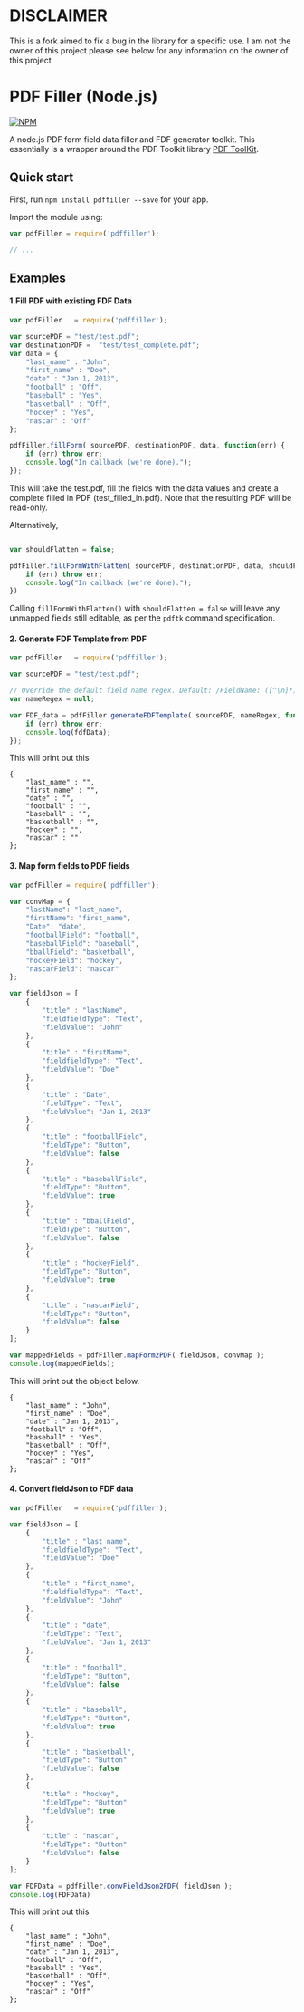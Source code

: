 # DISCLAIMER
This is a fork aimed to fix a bug in the library for a specific use.
I am not the owner of this project please see below for any information on the owner of this project

PDF Filler (Node.js)
======
[![NPM](https://nodei.co/npm/pdffiller.png?downloads=true&downloadRank=true&stars=true)](https://nodei.co/npm/pdffiller/)

A node.js PDF form field data filler and FDF generator toolkit. This essentially is a wrapper around the PDF Toolkit library <a target="_blank" href="http://www.pdflabs.com/tools/pdftk-the-pdf-toolkit/">PDF ToolKit</a>.


Quick start
-----------

First, run `npm install pdffiller --save` for your app.

Import the module using:

```js
var pdfFiller = require('pdffiller');

// ...
```


## Examples

#### 1.Fill PDF with existing FDF Data
````javascript
var pdfFiller   = require('pdffiller');

var sourcePDF = "test/test.pdf";
var destinationPDF =  "test/test_complete.pdf";
var data = {
    "last_name" : "John",
    "first_name" : "Doe",
    "date" : "Jan 1, 2013",
    "football" : "Off",
    "baseball" : "Yes",
    "basketball" : "Off",
    "hockey" : "Yes",
    "nascar" : "Off"
};

pdfFiller.fillForm( sourcePDF, destinationPDF, data, function(err) {
    if (err) throw err;
    console.log("In callback (we're done).");
});

````

This will take the test.pdf, fill the fields with the data values
and create a complete filled in PDF (test_filled_in.pdf). Note that the
resulting PDF will be read-only.

Alternatively,

````javascript

var shouldFlatten = false;

pdfFiller.fillFormWithFlatten( sourcePDF, destinationPDF, data, shouldFlatten, function(err) {
    if (err) throw err;
    console.log("In callback (we're done).");
})
````

Calling
`fillFormWithFlatten()` with `shouldFlatten = false` will leave any unmapped fields
still editable, as per the `pdftk` command specification.


#### 2. Generate FDF Template from PDF
````javascript
var pdfFiller   = require('pdffiller');

var sourcePDF = "test/test.pdf";

// Override the default field name regex. Default: /FieldName: ([^\n]*)/
var nameRegex = null;  

var FDF_data = pdfFiller.generateFDFTemplate( sourcePDF, nameRegex, function(err, fdfData) {
    if (err) throw err;
    console.log(fdfData);
});

````

This will print out this
```
{
    "last_name" : "",
    "first_name" : "",
    "date" : "",
    "football" : "",
    "baseball" : "",
    "basketball" : "",
    "hockey" : "",
    "nascar" : ""
};
```

#### 3. Map form fields to PDF fields
````javascript
var pdfFiller = require('pdffiller');

var convMap = {
    "lastName": "last_name",
    "firstName": "first_name",
    "Date": "date",
    "footballField": "football",
    "baseballField": "baseball",
    "bballField": "basketball",
    "hockeyField": "hockey",
    "nascarField": "nascar"
};

var fieldJson = [
    {
        "title" : "lastName",
        "fieldfieldType": "Text",
        "fieldValue": "John"
    },
    {
        "title" : "firstName",
        "fieldfieldType": "Text",
        "fieldValue": "Doe"
    },
    {
        "title" : "Date",
        "fieldType": "Text",
        "fieldValue": "Jan 1, 2013"
    },
    {
        "title" : "footballField",
        "fieldType": "Button",
        "fieldValue": false
    },
    {
        "title" : "baseballField",
        "fieldType": "Button",
        "fieldValue": true
    },
    {
        "title" : "bballField",
        "fieldType": "Button",
        "fieldValue": false
    },
    {
        "title" : "hockeyField",
        "fieldType": "Button",
        "fieldValue": true
    },
    {
        "title" : "nascarField",
        "fieldType": "Button",
        "fieldValue": false
    }
];

var mappedFields = pdfFiller.mapForm2PDF( fieldJson, convMap );
console.log(mappedFields);
````

This will print out the object below.
```
{
    "last_name" : "John",
    "first_name" : "Doe",
    "date" : "Jan 1, 2013",
    "football" : "Off",
    "baseball" : "Yes",
    "basketball" : "Off",
    "hockey" : "Yes",
    "nascar" : "Off"
};
```

#### 4. Convert fieldJson to FDF data
````javascript
var pdfFiller   = require('pdffiller');

var fieldJson = [
    {
        "title" : "last_name",
        "fieldfieldType": "Text",
        "fieldValue": "Doe"
    },
    {
        "title" : "first_name",
        "fieldfieldType": "Text",
        "fieldValue": "John"
    },
    {
        "title" : "date",
        "fieldType": "Text",
        "fieldValue": "Jan 1, 2013"
    },
    {
        "title" : "football",
        "fieldType": "Button",
        "fieldValue": false
    },
    {
        "title" : "baseball",
        "fieldType": "Button",
        "fieldValue": true
    },
    {
        "title" : "basketball",
        "fieldType": "Button"
        "fieldValue": false
    },
    {
        "title" : "hockey",
        "fieldType": "Button"
        "fieldValue": true
    },
    {
        "title" : "nascar",
        "fieldType": "Button"
        "fieldValue": false
    }
];

var FDFData = pdfFiller.convFieldJson2FDF( fieldJson );
console.log(FDFData)
````

This will print out this
````
{
    "last_name" : "John",
    "first_name" : "Doe",
    "date" : "Jan 1, 2013",
    "football" : "Off",
    "baseball" : "Yes",
    "basketball" : "Off",
    "hockey" : "Yes",
    "nascar" : "Off"
};
````
